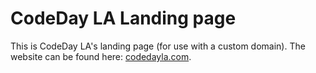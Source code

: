 # CodeDay LA Landing page
This is CodeDay LA's landing page (for use with a custom domain). The website can be found here: [codedayla.com](url).
